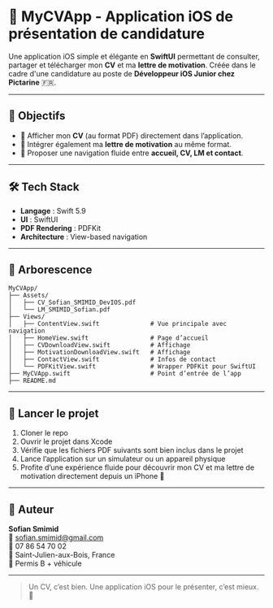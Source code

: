 # 📱 MyCVApp - Application iOS de présentation de candidature

Une application iOS simple et élégante en **SwiftUI** permettant de consulter, partager et télécharger mon **CV** et ma **lettre de motivation**. Créée dans le cadre d'une candidature au poste de **Développeur iOS Junior chez Pictarine** 🇫🇷.

---

## 🎯 Objectifs

- 📄 Afficher mon **CV** (au format PDF) directement dans l’application.
- 💌 Intégrer également ma **lettre de motivation** au même format.
- 🧭 Proposer une navigation fluide entre **accueil, CV, LM et contact**.

---

## 🛠️ Tech Stack

- **Langage** : Swift 5.9
- **UI** : SwiftUI
- **PDF Rendering** : PDFKit
- **Architecture** : View-based navigation

---

## 📁 Arborescence
```
MyCVApp/
├── Assets/
│   ├── CV_Sofian_SMIMID_DevIOS.pdf
│   └── LM_SMIMID_Sofian.pdf
├── Views/
│   ├── ContentView.swift              # Vue principale avec navigation
│   ├── HomeView.swift                 # Page d’accueil
│   ├── CVDownloadView.swift           # Affichage
│   ├── MotivationDownloadView.swift   # Affichage
│   ├── ContactView.swift              # Infos de contact
│   └── PDFKitView.swift               # Wrapper PDFKit pour SwiftUI
├── MyCVApp.swift                      # Point d’entrée de l’app
├── README.md
```

---

## 🚀 Lancer le projet

1.  Cloner le repo
2.	Ouvrir le projet dans Xcode
3.	Vérifie que les fichiers PDF suivants sont bien inclus dans le projet
4.	Lance l’application sur un simulateur ou un appareil physique
5.	Profite d’une expérience fluide pour découvrir mon CV et ma lettre de motivation directement depuis un iPhone 📱

---

## 👤 Auteur

**Sofian Smimid**  
📧 sofian.smimid@gmail.com  
📱 07 86 54 70 02  
📍 Saint-Julien-aux-Bois, France  
🛞 Permis B + véhicule  

---

> Un CV, c’est bien. Une application iOS pour le présenter, c’est mieux. 🚀
   
